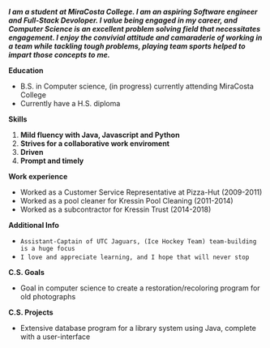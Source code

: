 
  **_I am a student at MiraCosta College. I am an aspiring Software engineer and Full-Stack Devoloper. I value being engaged in my career, and Computer Science is an excellent problem solving field that necessitates engagement. I enjoy the convivial attitude and camaraderie of working in a team while tackling tough problems, playing team sports helped to impart those concepts to me._**


**Education**
- B.S. in Computer science, (in progress) currently attending MiraCosta College
- Currently have a H.S. diploma

**Skills**
1. **Mild fluency with Java, Javascript and Python**
2. **Strives for a collaborative work enviroment**
3. **Driven**
4. **Prompt and timely**

**Work experience**
- Worked as a Customer Service Representative at Pizza-Hut (2009-2011)
- Worked as a pool cleaner for Kressin Pool Cleaning (2011-2014)
- Worked as a subcontractor for Kressin Trust (2014-2018)

**Additional Info**
- `Assistant-Captain of UTC Jaguars, (Ice Hockey Team) team-building is a huge focus`
- `I love and appreciate learning, and I hope that will never stop`

**C.S. Goals**
- Goal in computer science to create a restoration/recoloring program for old photographs

**C.S. Projects**
- Extensive database program for a library system using Java, complete with a user-interface 
